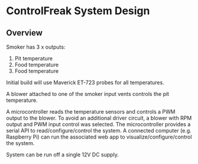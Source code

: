 # ControlFreak System Design

## Overview

Smoker has 3 x outputs:

1. Pit temperature
1. Food temperature
1. Food temperature

Initial build will use Maverick ET-723 probes for all temperatures.

A blower attached to one of the smoker input vents controls the pit temperature.

A microcontroller reads the temperature sensors and controls a PWM output to the blower. To
avoid an additional driver circuit, a blower with RPM output and PWM input control was
selected. The microcontroller provides a serial API to read/configure/control the system. A
connected computer (e.g. Raspberry Pi) can run the associated web app to
visualize/configure/control the system.

System can be run off a single 12V DC supply.


